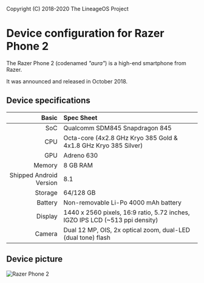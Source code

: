 Copyright (C) 2018-2020 The LineageOS Project

Device configuration for Razer Phone 2
=========================================

The Razer Phone 2 (codenamed _"aura"_) is a high-end smartphone from Razer.

It was announced and released in October 2018.

## Device specifications

Basic   | Spec Sheet
-------:|:-------------------------
SoC     | Qualcomm SDM845 Snapdragon 845
CPU     | Octa-core (4x2.8 GHz Kryo 385 Gold & 4x1.8 GHz Kryo 385 Silver)
GPU     | Adreno 630
Memory  | 8 GB RAM
Shipped Android Version | 8.1
Storage | 64/128 GB
Battery | Non-removable Li-Po 4000 mAh battery
Display | 1440 x 2560 pixels, 16:9 ratio, 5.72 inches, IGZO IPS LCD (~513 ppi density)
Camera  | Dual 12 MP, OIS, 2x optical zoom, dual-LED (dual tone) flash

## Device picture

![Razer Phone 2](https://press.razer.com/wp-content/uploads/2018/10/0000-1024x575.png "Razer Phone 2")
